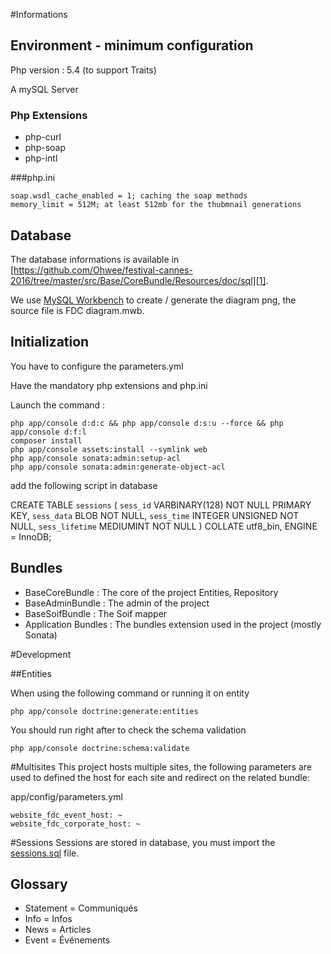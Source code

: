 #Informations

## Environment - minimum configuration

Php version : 5.4 (to support Traits)

A mySQL Server

### Php Extensions 
- php-curl 
- php-soap
- php-intl

###php.ini
```
soap.wsdl_cache_enabled = 1; caching the soap methods
memory_limit = 512M; at least 512mb for the thubmnail generations
```

## Database

The database informations is available in [https://github.com/Ohwee/festival-cannes-2016/tree/master/src/Base/CoreBundle/Resources/doc/sql][1].

We use [MySQL Workbench][3] to create / generate the diagram png, the source file is FDC diagram.mwb.

## Initialization

You have to configure the parameters.yml

Have the mandatory php extensions and php.ini

Launch the command : 
```
php app/console d:d:c && php app/console d:s:u --force && php app/console d:f:l
composer install
php app/console assets:install --symlink web
php app/console sonata:admin:setup-acl
php app/console sonata:admin:generate-object-acl
```
add the following script in database

CREATE TABLE `sessions` (
    `sess_id` VARBINARY(128) NOT NULL PRIMARY KEY,
    `sess_data` BLOB NOT NULL,
    `sess_time` INTEGER UNSIGNED NOT NULL,
    `sess_lifetime` MEDIUMINT NOT NULL
) COLLATE utf8_bin, ENGINE = InnoDB;

## Bundles

- BaseCoreBundle : The core of the project Entities, Repository
- BaseAdminBundle : The admin of the project
- BaseSoifBundle : The Soif mapper
- Application Bundles : The bundles extension used in the project (mostly Sonata)

#Development

##Entities

When using the following command or running it on entity

```
php app/console doctrine:generate:entities
```

You should run right after to check the schema validation

```
php app/console doctrine:schema:validate
```

#Multisites
This project hosts multiple sites, the following parameters are used to defined the host for each site and redirect on the related bundle:

app/config/parameters.yml

    website_fdc_event_host: ~
    website_fdc_corporate_host: ~

#Sessions
Sessions are stored in database, you must import the [sessions.sql][4] file.

## Glossary
- Statement = Communiqués
- Info = Infos
- News = Articles
- Event = Événements

[1]: https://github.com/Ohwee/festival-cannes-2016/tree/master/src/Base/CoreBundle/Resources/doc/sql
[2]: https://github.com/Ohwee/festival-cannes-2016/tree/master/src/Base/CoreBundle/Resources/doc/sqlBase%20diagram.mwb
[3]: https://www.mysql.fr/products/workbench/
[4]: https://github.com/Ohwee/festival-cannes-2016/tree/master/src/Base/CoreBundle/Resources/doc/sessions.sql